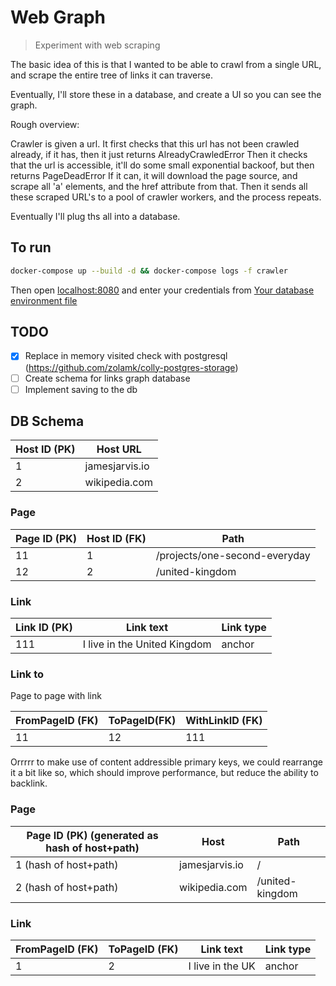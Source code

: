# Web Graph

> Experiment with web scraping

The basic idea of this is that I wanted to be able to crawl from a single URL, and scrape the entire tree of links it can traverse.

Eventually, I'll store these in a database, and create a UI so you can see the graph.

Rough overview:

Crawler is given a url.
It first checks that this url has not been crawled already, if it has, then it just returns AlreadyCrawledError
Then it checks that the url is accessible, it'll do some small exponential backoof, but then returns PageDeadError
If it can, it will download the page source, and scrape all 'a' elements, and the href attribute from that.
Then it sends all these scraped URL's to a pool of crawler workers, and the process repeats.

Eventually I'll plug ths all into a database.

## To run

```bash
docker-compose up --build -d && docker-compose logs -f crawler
```

Then open <localhost:8080> and enter your credentials from [Your database environment file](./database.env.example)

## TODO

- [x] Replace in memory visited check with postgresql (<https://github.com/zolamk/colly-postgres-storage>)
- [ ] Create schema for links graph database
- [ ] Implement saving to the db

## DB Schema

| Host ID (PK) | Host URL       |
| ------------ | -------------- |
| 1            | jamesjarvis.io |
| 2            | wikipedia.com  |

### Page

| Page ID (PK) | Host ID (FK) | Path                          |
| ------------ | ------------ | ----------------------------- |
| 11           | 1            | /projects/one-second-everyday |
| 12           | 2            | /united-kingdom               |

### Link

| Link ID (PK) | Link text                    | Link type |
| ------------ | ---------------------------- | --------- |
| 111          | I live in the United Kingdom | anchor    |

### Link to

Page to page with link

| FromPageID (FK) | ToPageID(FK) | WithLinkID (FK) |
| --------------- | ------------ | --------------- |
| 11              | 12           | 111             |

Orrrrr to make use of content addressible primary keys, we could rearrange it a bit like so, which should improve performance, but reduce the ability to backlink.

### Page

| Page ID (PK) (generated as hash of host+path) | Host           | Path            |
| --------------------------------------------- | -------------- | --------------- |
| 1 (hash of host+path)                         | jamesjarvis.io | /               |
| 2 (hash of host+path)                         | wikipedia.com  | /united-kingdom |

### Link

| FromPageID (FK) | ToPageID (FK) | Link text        | Link type |
| --------------- | ------------- | ---------------- | --------- |
| 1               | 2             | I live in the UK | anchor    |
